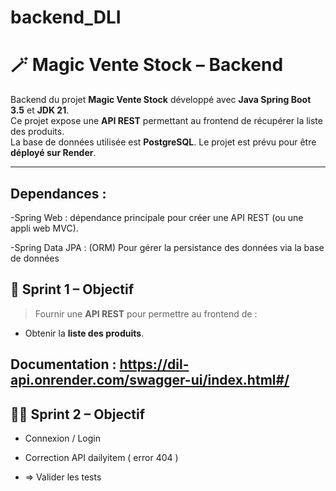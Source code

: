 # backend_DLI
# 🪄 Magic Vente Stock – Backend

Backend du projet **Magic Vente Stock** développé avec **Java Spring Boot 3.5** et **JDK 21**.  
Ce projet expose une **API REST** permettant au frontend de récupérer la liste des produits.  
La base de données utilisée est **PostgreSQL**. Le projet est prévu pour être **déployé sur Render**.

---

## Dependances : 
  -Spring Web : dépendance principale pour créer une API REST (ou une appli web MVC).
  
  -Spring Data JPA : (ORM) Pour gérer la persistance des données via la base de données

## 🚀 Sprint 1 – Objectif

> Fournir une **API REST** pour permettre au frontend de :
- Obtenir la **liste des produits**.

## Documentation : https://dil-api.onrender.com/swagger-ui/index.html#/

## 🚀🚀 Sprint 2 – Objectif

  - Connexion / Login

  - Correction API dailyitem ( error 404 )

  -  => Valider les tests
